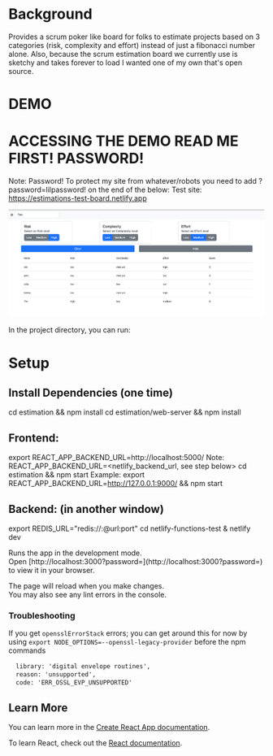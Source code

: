 # Background

Provides a scrum poker like board for folks to estimate projects based on 3 categories (risk, complexity and effort) instead of just a fibonacci number alone. Also, because the scrum estimation board we currently use is sketchy and takes forever to load I wanted one of my own that's open source.

# DEMO 
# ACCESSING THE DEMO READ ME FIRST! PASSWORD!
Note: Password! To protect my site from whatever/robots you need to add ?password=lilpassword! on the end of the below:
Test site: https://estimations-test-board.netlify.app

![Estimation Board](screenshot-1.png)

In the project directory, you can run:

# Setup

## Install Dependencies (one time)
cd estimation && npm install
cd estimation/web-server && npm install

## Frontend:
export REACT_APP_BACKEND_URL=http://localhost:5000/
Note: REACT_APP_BACKEND_URL=<netlify_backend_url, see step below> 
cd estimation && npm start 
Example: export REACT_APP_BACKEND_URL=http://127.0.0.1:9000/ && npm start 

## Backend: (in another window)
export REDIS_URL="redis://<username>:<password>@url:port"
cd netlify-functions-test & netlify dev

Runs the app in the development mode.\
Open [http://localhost:3000?password=<SEE ABOVE>](http://localhost:3000?password=<SEE ABOVE>) to view it in your browser.

The page will reload when you make changes.\
You may also see any lint errors in the console.

### Troubleshooting
If you get `opensslErrorStack` errors; you can get around this for now by using `export NODE_OPTIONS=--openssl-legacy-provider` before the npm commands

```opensslErrorStack: [ 'error:03000086:digital envelope routines::initialization error' ],
  library: 'digital envelope routines',
  reason: 'unsupported',
  code: 'ERR_OSSL_EVP_UNSUPPORTED'
```

## Learn More

You can learn more in the [Create React App documentation](https://facebook.github.io/create-react-app/docs/getting-started).

To learn React, check out the [React documentation](https://reactjs.org/).